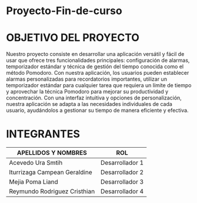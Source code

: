 # Proyecto-Fin-de-curso
# OBJETIVO DEL PROYECTO
Nuestro proyecto consiste en desarrollar una aplicación versátil y fácil de usar que ofrece tres funcionalidades principales: configuración de alarmas, 
temporizador estándar y técnica de gestión del tiempo conocida como el método Pomodoro. Con nuestra aplicación, los usuarios pueden establecer 
alarmas personalizadas para recordatorios importantes, utilizar un temporizador estándar para cualquier tarea que requiera un límite de tiempo 
y aprovechar la técnica Pomodoro para mejorar su productividad y concentración. Con una interfaz intuitiva y opciones de personalización, nuestra 
aplicación se adapta a las necesidades individuales de cada usuario, ayudándolos a gestionar su tiempo de manera eficiente y efectiva.

# INTEGRANTES 
| APELLIDOS Y NOMBRES | ROL | 
|---------------------|---|
| Acevedo Ura Smtih| Desarrollador 1 |
| Iturrizaga Campean Geraldine| Desarrollador 2 |
| Mejia Poma Liand| Desarrollador 3 |
| Reymundo Rodriguez Cristhian| Desarrollador 4 |
